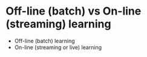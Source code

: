 # Off-line (batch) vs On-line (streaming) learning

* Off-line (batch) learning
* On-line (streaming or live) learning




